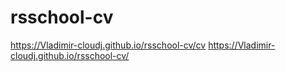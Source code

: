# rsschool-cv
https://Vladimir-cloudj.github.io/rsschool-cv/cv
https://Vladimir-cloudj.github.io/rsschool-cv/